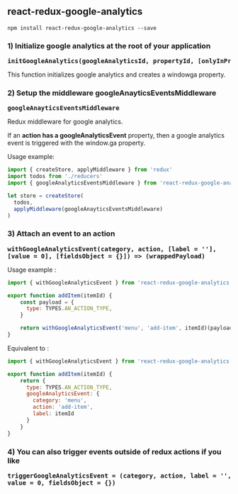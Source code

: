 ## react-redux-google-analytics

```
npm install react-redux-google-analytics --save
```

### 1) Initialize google analytics at the root of your application

<pre>
<b>initGoogleAnalytics(googleAnalyticsId, propertyId, [onlyInProduction = false])</b>
</pre>

This function initializes google analytics and creates a windowga property. 

### 2) Setup the middleware googleAnayticsEventsMiddleware

<pre>
<b>googleAnayticsEventsMiddleware</b>
</pre>

Redux middleware for google analytics. 

If an **action has a googleAnalyticsEvent** property, then a google analytics event is triggered with the window.ga property.

Usage example: 

```javascript
import { createStore, applyMiddleware } from 'redux'
import todos from './reducers'
import { googleAnalyticsEventsMiddleware } from 'react-redux-google-analytics'

let store = createStore(
  todos,
  applyMiddleware(googleAnayticsEventsMiddleware)
)
```

### 3) Attach an event to an action

<pre>
<b>withGoogleAnalyticsEvent(category, action, [label = ''], 
[value = 0], [fieldsObject = {}]) => (wrappedPayload)</b>
</pre>

Usage example : 

```javascript
import { withGoogleAnalyticsEvent } from 'react-redux-google-analytics'

export function addItem(itemId) {
    const payload = {
      type: TYPES.AN_ACTION_TYPE,
    }

    return withGoogleAnalyticsEvent('menu', 'add-item', itemId)(payload)
}
```

Equivalent to : 

```javascript
import { withGoogleAnalyticsEvent } from 'react-redux-google-analytics'

export function addItem(itemId) {
    return {
      type: TYPES.AN_ACTION_TYPE,
      googleAnalyticsEvent: {
        category: 'menu',
        action: 'add-item',
        label: itemId
      }
    }
}
```

### 4) You can also trigger events outside of redux actions if you like 


<pre>
<b>triggerGoogleAnalyticsEvent = (category, action, label = '', 
value = 0, fieldsObject = {})</b>
</pre>
